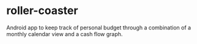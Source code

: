 # roller-coaster
Android app to keep track of personal budget through a combination of a monthly calendar view and a cash flow graph.
